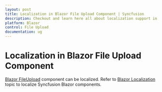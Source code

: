 ```yaml
---
layout: post
title: Localization in Blazor File Upload Component | Syncfusion
description: Checkout and learn here all about localization support in Syncfusion Blazor File Upload component, it's elements and more.
platform: Blazor
control: File Upload
documentation: ug
---
```


# Localization in Blazor File Upload Component

[Blazor FileUpload](https://www.syncfusion.com/blazor-components/blazor-file-upload) component can be localized. Refer to [Blazor Localization](https://blazor.syncfusion.com/documentation/common/localization) topic to localize Syncfusion Blazor components.